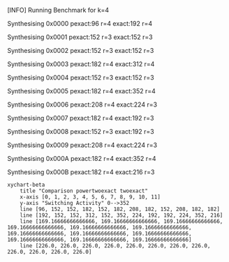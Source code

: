 [INFO] Running Benchmark for k=4

Synthesising 0x0000 pexact:96 r=4 exact:192 r=4

Synthesising 0x0001 pexact:152 r=3 exact:152 r=3

Synthesising 0x0002 pexact:152 r=3 exact:152 r=3

Synthesising 0x0003 pexact:182 r=4 exact:312 r=4

Synthesising 0x0004 pexact:152 r=3 exact:152 r=3

Synthesising 0x0005 pexact:182 r=4 exact:352 r=4

Synthesising 0x0006 pexact:208 r=4 exact:224 r=3

Synthesising 0x0007 pexact:182 r=4 exact:192 r=3

Synthesising 0x0008 pexact:152 r=3 exact:192 r=3

Synthesising 0x0009 pexact:208 r=4 exact:224 r=3

Synthesising 0x000A pexact:182 r=4 exact:352 r=4

Synthesising 0x000B pexact:182 r=4 exact:216 r=3

```mermaid
xychart-beta
    title "Comparison powertwoexact twoexact"
    x-axis [0, 1, 2, 3, 4, 5, 6, 7, 8, 9, 10, 11]
    y-axis "Switching Activity" 0-->352
    line [96, 152, 152, 182, 152, 182, 208, 182, 152, 208, 182, 182]
    line [192, 152, 152, 312, 152, 352, 224, 192, 192, 224, 352, 216]
    line [169.16666666666666, 169.16666666666666, 169.16666666666666, 169.16666666666666, 169.16666666666666, 169.16666666666666, 169.16666666666666, 169.16666666666666, 169.16666666666666, 169.16666666666666, 169.16666666666666, 169.16666666666666]
    line [226.0, 226.0, 226.0, 226.0, 226.0, 226.0, 226.0, 226.0, 226.0, 226.0, 226.0, 226.0]
```

